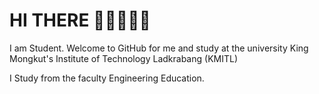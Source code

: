# HI THERE 👋🏻👨🏻‍💻


I am Student. Welcome to GitHub for me and study at the university King Mongkut's Institute of Technology Ladkrabang (KMITL)

I Study from the faculty Engineering Education.


